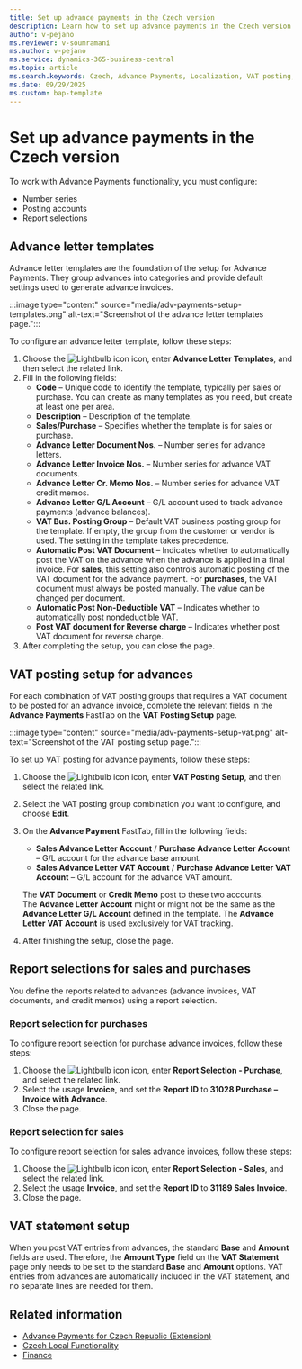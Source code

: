 ```yaml
---
title: Set up advance payments in the Czech version  
description: Learn how to set up advance payments in the Czech version of Business Central.  
author: v-pejano
ms.reviewer: v-soumramani  
ms.author: v-pejano  
ms.service: dynamics-365-business-central  
ms.topic: article  
ms.search.keywords: Czech, Advance Payments, Localization, VAT posting, advance letter templates
ms.date: 09/29/2025  
ms.custom: bap-template
---
```


# Set up advance payments in the Czech version

To work with Advance Payments functionality, you must configure:

- Number series
- Posting accounts
- Report selections

## Advance letter templates

Advance letter templates are the foundation of the setup for Advance Payments. They group advances into categories and provide default settings used to generate advance invoices.

:::image type="content" source="media/adv-payments-setup-templates.png" alt-text="Screenshot of the advance letter templates page.":::

To configure an advance letter template, follow these steps:

1. Choose the ![Lightbulb icon](../../media/ui-search/search_small.png "Tell me what you want to do") icon, enter **Advance Letter Templates**, and then select the related link.
2. Fill in the following fields:
    - **Code** – Unique code to identify the template, typically per sales or purchase. You can create as many templates as you need, but create at least one per area.
    - **Description** – Description of the template.
    - **Sales/Purchase** – Specifies whether the template is for sales or purchase.
    - **Advance Letter Document Nos.** – Number series for advance letters.
    - **Advance Letter Invoice Nos.** – Number series for advance VAT documents.
    - **Advance Letter Cr. Memo Nos.** – Number series for advance VAT credit memos.
    - **Advance Letter G/L Account** – G/L account used to track advance payments (advance balances).
    - **VAT Bus. Posting Group** – Default VAT business posting group for the template. If empty, the group from the customer or vendor is used. The setting in the template takes precedence.
    - **Automatic Post VAT Document** – Indicates whether to automatically post the VAT on the advance when the advance is applied in a final invoice. For **sales**, this setting also controls automatic posting of the VAT document for the advance payment. For **purchases**, the VAT document must always be posted manually. The value can be changed per document.
    - **Automatic Post Non-Deductible VAT** – Indicates whether to automatically post nondeductible VAT.
    - **Post VAT document for Reverse charge** – Indicates whether post VAT document for reverse charge.
3. After completing the setup, you can close the page.

## VAT posting setup for advances

For each combination of VAT posting groups that requires a VAT document to be posted for an advance invoice, complete the relevant fields in the **Advance Payments** FastTab on the **VAT Posting Setup** page.

:::image type="content" source="media/adv-payments-setup-vat.png" alt-text="Screenshot of the VAT posting setup page.":::

To set up VAT posting for advance payments, follow these steps:

1. Choose the ![Lightbulb icon](../../media/ui-search/search_small.png "Tell me what you want to do") icon, enter **VAT Posting Setup**, and then select the related link.
2. Select the VAT posting group combination you want to configure, and choose **Edit**.
3. On the **Advance Payment** FastTab, fill in the following fields:
    - **Sales Advance Letter Account** / **Purchase Advance Letter Account** – G/L account for the advance base amount.
    - **Sales Advance Letter VAT Account** / **Purchase Advance Letter VAT Account** – G/L account for the advance VAT amount.

    The **VAT Document** or **Credit Memo** post to these two accounts.  
    The **Advance Letter Account** might or might not be the same as the **Advance Letter G/L Account** defined in the template. The **Advance Letter VAT Account** is used exclusively for VAT tracking.
4. After finishing the setup, close the page.

## Report selections for sales and purchases

You define the reports related to advances (advance invoices, VAT documents, and credit memos) using a report selection.

### Report selection for purchases

To configure report selection for purchase advance invoices, follow these steps:

1. Choose the ![Lightbulb icon](../../media/ui-search/search_small.png "Tell me what you want to do") icon, enter **Report Selection - Purchase**, and select the related link.
2. Select the usage **Invoice**, and set the **Report ID** to **31028 Purchase – Invoice with Advance**.
3. Close the page.

### Report selection for sales

To configure report selection for sales advance invoices, follow these steps:

1. Choose the ![Lightbulb icon](../../media/ui-search/search_small.png "Tell me what you want to do") icon, enter **Report Selection - Sales**, and select the related link.
2. Select the usage **Invoice**, and set the **Report ID** to **31189 Sales Invoice**.
3. Close the page.

## VAT statement setup

When you post VAT entries from advances, the standard **Base** and **Amount** fields are used. Therefore, the **Amount Type** field on the **VAT Statement** page only needs to be set to the standard **Base** and **Amount** options. VAT entries from advances are automatically included in the VAT statement, and no separate lines are needed for them.

## Related information

- [Advance Payments for Czech Republic (Extension)](ui-extensions-advance-payments-localization-cz.md)  
- [Czech Local Functionality](czech-local-functionality.md)  
- [Finance](../../finance.md)
